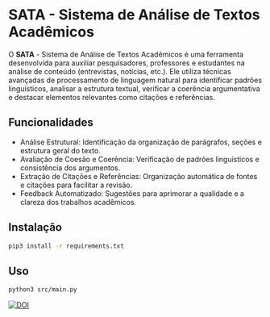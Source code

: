 # SATA - Sistema de Análise de Textos Acadêmicos

O **SATA** - Sistema de Análise de Textos Acadêmicos é uma ferramenta desenvolvida para auxiliar pesquisadores, professores e estudantes na análise de conteúdo (entrevistas, notícias, etc.). Ele utiliza técnicas avançadas de processamento de linguagem natural para identificar padrões linguísticos, analisar a estrutura textual, verificar a coerência argumentativa e destacar elementos relevantes como citações e referências.

## Funcionalidades
- Análise Estrutural: Identificação da organização de parágrafos, seções e estrutura geral do texto.
- Avaliação de Coesão e Coerência: Verificação de padrões linguísticos e consistência dos argumentos.
- Extração de Citações e Referências: Organização automática de fontes e citações para facilitar a revisão.
- Feedback Automatizado: Sugestões para aprimorar a qualidade e a clareza dos trabalhos acadêmicos.

## Instalação
```bash
pip3 install -r requirements.txt
```

## Uso
```bash
python3 src/main.py
```
[![DOI](https://zenodo.org/badge/DOI/10.5281/zenodo.14868064.svg)](https://zenodo.org/records/14868064)
